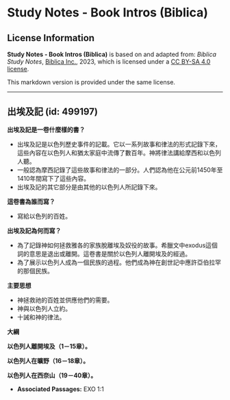 # Study Notes - Book Intros (Biblica)

## License Information

**Study Notes - Book Intros (Biblica)** is based on and adapted from: _Biblica Study Notes_, [Biblica Inc.](https://www.biblica.com/), 2023, which is licensed under a [CC BY-SA 4.0 license](https://creativecommons.org/licenses/by-sa/4.0/legalcode.en).

This markdown version is provided under the same license.



--------------------------------

## 出埃及記 (id: 499197)

**出埃及記是一卷什麼樣的書？**

* 出埃及記是以色列歷史事件的記載。它以一系列故事和律法的形式記錄下來，這些內容在以色列人和猶太家庭中流傳了數百年。神將律法講給摩西和以色列人聽。
* 一般認為摩西記錄了這些故事和律法的一部分。人們認為他在公元前1450年至1410年間寫下了這些內容。
* 出埃及記的其它部分是由其他的以色列人所記錄下來。

**這卷書為誰而寫？**

* 寫給以色列的百姓。

**出埃及記為何而寫？**

* 為了記錄神如何拯救雅各的家族脫離埃及奴役的故事。希臘文中exodus這個詞的意思是退出或離開。這卷書是關於以色列人離開埃及的經過。
* 為了展示以色列人成為一個民族的過程。他們成為神在創世記中應許亞伯拉罕的那個民族。

**主要思想**

* 神拯救祂的百姓並供應他們的需要。
* 神與以色列人立約。
* 十誡和神的律法。

**大綱**

**以色列人離開埃及（1－15章）。**

**以色列人在曠野（16－18章）。**

**以色列人在西奈山（19－40章）。**

* **Associated Passages:** EXO 1:1

